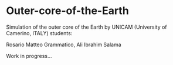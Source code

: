 # Outer-core-of-the-Earth
Simulation of the outer core of the Earth by UNICAM (University of Camerino, ITALY) students: 

Rosario Matteo Grammatico, Ali Ibrahim Salama

Work in progress...
